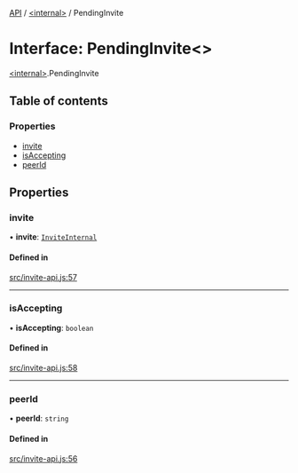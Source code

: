[API](../README.md) / [\<internal\>](../modules/internal_.md) / PendingInvite

# Interface: PendingInvite\<\>

[\<internal\>](../modules/internal_.md).PendingInvite

## Table of contents

### Properties

- [invite](internal_.PendingInvite.md#invite)
- [isAccepting](internal_.PendingInvite.md#isaccepting)
- [peerId](internal_.PendingInvite.md#peerid)

## Properties

### invite

• **invite**: [`InviteInternal`](../modules/internal_.md#inviteinternal)

#### Defined in

[src/invite-api.js:57](https://github.com/digidem/mapeo-core-next/blob/315dc9781d8d2f74f17b1fd651a3ae81272b7fac/src/invite-api.js#L57)

___

### isAccepting

• **isAccepting**: `boolean`

#### Defined in

[src/invite-api.js:58](https://github.com/digidem/mapeo-core-next/blob/315dc9781d8d2f74f17b1fd651a3ae81272b7fac/src/invite-api.js#L58)

___

### peerId

• **peerId**: `string`

#### Defined in

[src/invite-api.js:56](https://github.com/digidem/mapeo-core-next/blob/315dc9781d8d2f74f17b1fd651a3ae81272b7fac/src/invite-api.js#L56)
